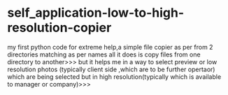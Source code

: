 # self_application-low-to-high-resolution-copier
my first python code for extreme help,a simple file copier as per from 2 directories matching as per names
all it does is copy files from one directory to another>>>
but it helps me in a way to select preview or low resolution photos (typically client side ,which are to be further opertaor) which are being selected but in high resolution(typically
which is available to manager or company)>>>


